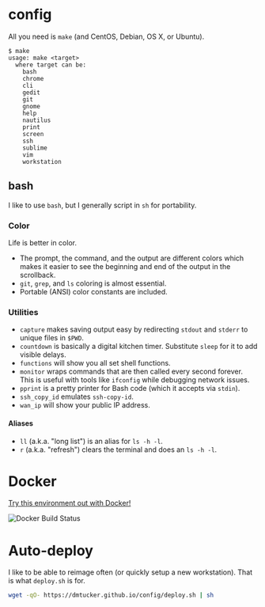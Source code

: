 # config

All you need is `make` (and CentOS, Debian, OS X, or Ubuntu).

```
$ make
usage: make <target>
  where target can be:
    bash
    chrome
    cli
    gedit
    git
    gnome
    help
    nautilus
    print
    screen
    ssh
    sublime
    vim
    workstation
```

## bash

I like to use `bash`, but I generally script in `sh` for portability.

### Color

Life is better in color.

* The prompt, the command, and the output are different colors which makes it easier to see the beginning and end of the output in the scrollback.
* `git`, `grep`, and `ls` coloring is almost essential.
* Portable (ANSI) color constants are included.

### Utilities

* `capture` makes saving output easy by redirecting `stdout` and `stderr` to unique files in `$PWD`.
* `countdown` is basically a digital kitchen timer. Substitute `sleep` for it to add visible delays.
* `functions` will show you all set shell functions.
* `monitor` wraps commands that are then called every second forever. This is useful with tools like `ifconfig` while debugging network issues.
* `pprint` is a pretty printer for Bash code (which it accepts via `stdin`).
* `ssh_copy_id` emulates `ssh-copy-id`.
* `wan_ip` will show your public IP address.

#### Aliases
* `ll` (a.k.a. "long list") is an alias for `ls -h -l`.
* `r` (a.k.a. "refresh") clears the terminal and does an `ls -h -l`.

# Docker

[Try this environment out with Docker!](//registry.hub.docker.com/u/dmtucker/config)

![Docker Build Status](http://dockeri.co/image/dmtucker/config)


# Auto-deploy

I like to be able to reimage often (or quickly setup a new workstation).
That is what `deploy.sh` is for.

``` sh
wget -qO- https://dmtucker.github.io/config/deploy.sh | sh
```
